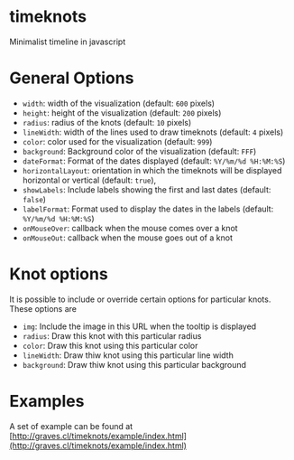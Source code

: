 timeknots
=========

Minimalist timeline in javascript


General Options
===============

* `width`: width of the visualization (default: `600` pixels)
* `height`: height of the visualization (default: `200` pixels)
* `radius`: radius of the knots (default: `10` pixels)
* `lineWidth`: width of the lines used to draw timeknots (default: `4` pixels)
* `color`: color used for the visualization (default: `999`)
* `background`: Background color of the visualization (default: `FFF`)
* `dateFormat`: Format of the dates displayed (default: `%Y/%m/%d %H:%M:%S`)
* `horizontalLayout`: orientation in which the timeknots will be displayed horizontal or vertical (default: `true`),
* `showLabels`: Include labels showing the first and last dates (default: `false`)
* `labelFormat`: Format used to display the dates in the labels (default: `%Y/%m/%d %H:%M:%S`)
* `onMouseOver`: callback when the mouse comes over a knot
* `onMouseOut`: callback when the mouse goes out of a knot


Knot options
============

It is possible to include or override certain options for particular knots. These options are

* `img`: Include the image in this URL when the tooltip is displayed
* `radius`: Draw this knot with this particular radius
* `color`: Draw this knot using this particular color
* `lineWidth`: Draw thiw knot using this particular line width
* `background`: Draw thiw knot using this particular background


Examples
========

A set of example can be found at [http://graves.cl/timeknots/example/index.html](http://graves.cl/timeknots/example/index.html) 

